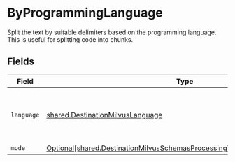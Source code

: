 # ByProgrammingLanguage

Split the text by suitable delimiters based on the programming language. This is useful for splitting code into chunks.


## Fields

| Field                                                                                                                                                                    | Type                                                                                                                                                                     | Required                                                                                                                                                                 | Description                                                                                                                                                              |
| ------------------------------------------------------------------------------------------------------------------------------------------------------------------------ | ------------------------------------------------------------------------------------------------------------------------------------------------------------------------ | ------------------------------------------------------------------------------------------------------------------------------------------------------------------------ | ------------------------------------------------------------------------------------------------------------------------------------------------------------------------ |
| `language`                                                                                                                                                               | [shared.DestinationMilvusLanguage](../../models/shared/destinationmilvuslanguage.md)                                                                                     | :heavy_check_mark:                                                                                                                                                       | Split code in suitable places based on the programming language                                                                                                          |
| `mode`                                                                                                                                                                   | [Optional[shared.DestinationMilvusSchemasProcessingTextSplitterTextSplitterMode]](../../models/shared/destinationmilvusschemasprocessingtextsplittertextsplittermode.md) | :heavy_minus_sign:                                                                                                                                                       | N/A                                                                                                                                                                      |
